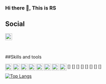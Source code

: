 ### Hi there 👋, This is RS

## Social
[<img src='https://cdn.jsdelivr.net/npm/simple-icons@3.0.1/icons/figma.svg' alt='github' height='22'>](https://www.figma.com/@Pantal)

<br />

##Skills and tools

[<img align="left" src='https://cdn.jsdelivr.net/npm/simple-icons@3.0.1/icons/javaScript.svg' alt='github' height='22'>]
[<img align="left" src='https://cdn.jsdelivr.net/npm/simple-icons@3.0.1/icons/css.svg' alt='github' height='22'>]
[<img align="left" src='https://cdn.jsdelivr.net/npm/simple-icons@3.0.1/icons/scss.svg' alt='github' height='22'>]
[<img align="left" src='https://cdn.jsdelivr.net/npm/simple-icons@3.0.1/icons/react.svg' alt='github' height='22'>]
[<img align="left" src='https://cdn.jsdelivr.net/npm/simple-icons@3.0.1/icons/hasura.svg' alt='github' height='22'>]
[<img align="left" src='https://cdn.jsdelivr.net/npm/simple-icons@3.0.1/icons/docker.svg' alt='github' height='22'>]
[<img align="left" src='https://cdn.jsdelivr.net/npm/simple-icons@3.0.1/icons/auth0.svg' alt='github' height='22'>]
[<img align="left" src='https://cdn.jsdelivr.net/npm/simple-icons@3.0.1/icons/visualstudiocode.svg' alt='github' height='22'>]

[![Top Langs](https://github-readme-stats.vercel.app/api/top-langs/?username=Pantal-pl)](https://github.com/anuraghazra/github-readme-stats)


